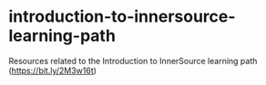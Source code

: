 # introduction-to-innersource-learning-path
Resources related to the Introduction to InnerSource learning path (https://bit.ly/2M3w16t)
